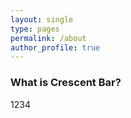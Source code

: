 ```yaml
---
layout: single
type: pages
permalink: /about
author_profile: true
---
```

### What is Crescent Bar?

1234
